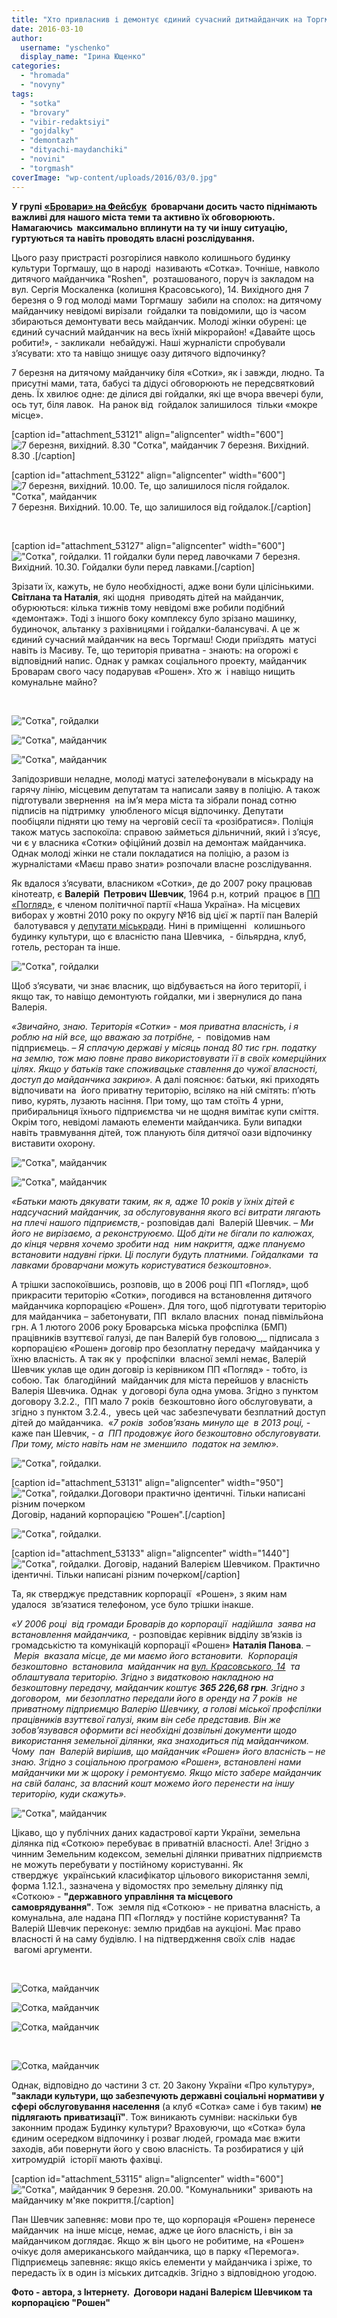 ```yaml
---
title: "Хто привласнив і демонтує єдиний сучасний дитмайданчик на Торгмаші? ОНОВЛЕНО"
date: 2016-03-10
author: 
  username: "yschenko"
  display_name: "Ірина Ющенко"
categories: 
  - "hromada"
  - "novyny"
tags: 
  - "sotka"
  - "brovary"
  - "vibir-redaktsiyi"
  - "gojdalky"
  - "demontazh"
  - "dityachi-maydanchiki"
  - "novini"
  - "torgmash"
coverImage: "wp-content/uploads/2016/03/0.jpg"
---
```


**У групі [«Бровари» на Фейсбук](https://www.facebook.com/groups/brovary/)  броварчани досить часто піднімають важливі для нашого міста теми та активно їх обговорюють. Намагаючись  максимально вплинути на ту чи іншу ситуацію, гуртуються та навіть проводять власні розслідування.**

Цього разу пристрасті розгорілися навколо колишнього будинку культури Торгмашу, що в народі  називають «Сотка». Точніше, навколо дитячого майданчика "Roshen",  розташованого, поруч із закладом на вул. Сергія Москаленка (колишня Красовського), 14. Вихідного дня 7 березня о 9 год молоді мами Торгмашу  забили на сполох: на дитячому майданчику невідомі вирізали  гойдалки та повідомили, що із часом збираються демонтувати весь майданчик. Молоді жінки обурені: це єдиний сучасний майданчик на весь їхній мікрорайон! «Давайте щось робити!», - закликали  небайдужі. Наші журналісти спробували з’ясувати: хто та навіщо знищує оазу дитячого відпочинку?

7 березня на дитячому майданчику біля «Сотки», як і завжди, людно. Та присутні мами, тата, бабусі та дідусі обговорюють не передсвятковий день. Їх хвилює одне: де ділися дві гойдалки, які ще вчора ввечері були, ось тут, біля лавок.  На ранок від  гойдалок залишилося  тільки «мокре місце».

\[caption id="attachment\_53121" align="aligncenter" width="600"\]![7 березня, вихідний. 8.30 "Сотка", майданчик](https://mpz.brovary.org/wp-content/uploads/2016/03/7-bereznya-vyhidnyj.-8.30.jpg) 7 березня. Вихідний. 8.30 .\[/caption\]

\[caption id="attachment\_53122" align="aligncenter" width="600"\]![7 березня, вихідний. 10.00. Те, що залишилося після гойдалок. "Сотка", майданчик](https://mpz.brovary.org/wp-content/uploads/2016/03/7-bereznya-vyhidnyj.-10.00.-Te-shho-zalyshylosya-pislya-gojdalok..jpg) 7 березня. Вихідний. 10.00. Те, що залишилося від гойдалок.\[/caption\]

 

\[caption id="attachment\_53127" align="aligncenter" width="600"\]![ "Сотка", гойдалки. 11 гойдалки були перед лавочками](https://mpz.brovary.org/wp-content/uploads/2016/03/11-gojdalky-buly-pered-lavochkamy.jpg) 7 березня. Вихідний. 10.30. Гойдалки були перед лавками.\[/caption\]

Зрізати їх, кажуть, не було необхідності, адже вони були цілісінькими. **Світлана та Наталія**, які щодня  приводять дітей на майданчик, обурюються: кілька тижнів тому невідомі вже робили подібний «демонтаж». Тоді з іншого боку комплексу було зрізано машинку, будиночок, альтанку з рахівницями і гойдалки-балансувачі. А це ж єдиний сучасний майданчик на весь Торгмаш! Сюди приїздять  матусі навіть із Масиву. Те, що територія приватна - знають: на огорожі є відповідний напис. Однак у рамках соціального проекту, майданчик Броварам свого часу подарував «Рошен». Хто ж  і навіщо нищить комунальне майно?

 

![ "Сотка", гойдалки](https://mpz.brovary.org/wp-content/uploads/2016/03/8.jpg)

![ "Сотка", майданчик](https://mpz.brovary.org/wp-content/uploads/2016/03/4-1.jpg)

![ "Сотка", майданчик](https://mpz.brovary.org/wp-content/uploads/2016/03/6-1.jpg)

Запідозривши неладне, молоді матусі зателефонували в міськраду на гарячу лінію, місцевим депутатам та написали заяву в поліцію. А також підготували звернення  на ім’я мера міста та зібрали понад сотню підписів на підтримку  улюбленого місця відпочинку. Депутати пообіцяли підняти цю тему на черговій сесії та «розібратися». Поліція також матусь заспокоїла: справою займеться дільничний, який і з’ясує, чи є у власника «Сотки» офіційний дозвіл на демонтаж майданчика. Однак молоді жінки не стали покладатися на поліцію, а разом із журналістами «Маєш право знати» розпочали власне розслідування.

Як вдалося з’ясувати, власником «Сотки», де до 2007 року працював кінотеатр, є **Валерій  Петрович** **Шевчик**, 1964 р.н, котрий  працює в [ПП «Погляд»](https://www.ua-region.com.ua/05476517), є членом політичної партії «Наша Україна». На місцевих виборах у жовтні 2010 року по округу №16 від цієї ж партії пан Валерій  балотувався у [депутати міськради](https://vk.com/topic-19348292_23968330?offset=20). Нині в приміщенні   колишнього будинку культури, що є власністю пана Шевчика,  - більярдна, клуб, готель, ресторан та інше.

![ "Сотка", гойдалки](https://mpz.brovary.org/wp-content/uploads/2016/03/7.jpg)

Щоб з’ясувати, чи знає власник, що відбувається на його території, і якщо так, то навіщо демонтують гойдалки, ми і звернулися до пана Валерія.

_«Звичайно, знаю. Територія «Сотки» - моя приватна власність, і я роблю на ній все, що вважаю за потрібне,_ -  повідомив нам підприємець. – _Я сплачую державі у місяць понад 80 тис грн. податку на землю, тож маю повне право використовувати її в своїх комерційних цілях. Якщо у батьків таке споживацьке ставлення до чужої власності, доступ до майданчика закрию»._ А далі пояснює: батьки, які приходять відпочивати на  його приватну територію, всіляко на ній смітять: п’ють пиво, курять, лузають насіння. При тому, що там стоїть 4 урни, прибиральниця їхнього підприємства чи не щодня вимітає купи сміття. Окрім того, невідомі ламають елементи майданчика. Були випадки навіть травмування дітей, тож планують біля дитячої оази відпочинку виставити охорону.

![ "Сотка", майданчик](https://mpz.brovary.org/wp-content/uploads/2016/03/2-1.jpg)

![ "Сотка", майданчик](https://mpz.brovary.org/wp-content/uploads/2016/03/5-1.jpg)

_«Батьки мають дякувати таким, як я, адже 10 років у їхніх дітей є надсучасний майданчик, за обслуговування якого всі витрати лягають на плечі нашого підприємств,-_ розповідав далі  Валерій Шевчик. – _Ми його не вирізаємо, а реконструюємо. Щоб діти не бігали по калюжах, до кінця червня хочемо зробити над  ним накриття, адже плануємо встановити надувні гірки. Ці послуги будуть платними. Гойдалками  та лавками броварчани можуть користуватися безкоштовно»._

А трішки заспокоївшись, розповів, що в 2006 році ПП «Погляд», щоб прикрасити територію «Сотки», погодився на встановлення дитячого майданчика корпорацією «Рошен». Для того, щоб підготувати територію для майданчика – забетонувати, ПП  вклало власних  понад півмільйона грн. А 1 лютого 2006 року Броварська міська профспілка (БМП) працівників взуттєвої галузі, де пан Валерій був головою_,_ підписала з корпорацією «Рошен» договір про безоплатну передачу  майданчика у їхню власність. А так як у  профспілки  власної землі немає, Валерій Шевчик уклав ще один договір із керівником ПП «Погляд» - тобто, із собою. Так  благодійний  майданчик для міста перейшов у власність Валерія Шевчика. Однак  у договорі була одна умова. Згідно з пунктом договору 3.2.2.,  ПП мало 7 років  безкоштовно його обслуговувати, а згідно з пунктом 3.2.4.,  увесь цей час забезпечувати безплатний доступ дітей до майданчика.  «_7 років  зобов’язань минуло ще  в 2013 році,_ - каже пан Шевчик, - _а  ПП продовжує його безкоштовно обслуговувати._ _При тому, місто навіть нам не зменшило  податок на землю»._

![ "Сотка", гойдалки.](https://mpz.brovary.org/wp-content/uploads/2016/03/16-SHevchyk.png)

\[caption id="attachment\_53131" align="aligncenter" width="950"\]![ "Сотка", гойдалки.Договори практично ідентичні. Тільки написані різним почерком](https://mpz.brovary.org/wp-content/uploads/2016/03/15-SHevchyk-2-Dogovory-praktychno-identychni.-Tilky-napysani-riznym-pocherkom.png) Договір, наданий корпорацією "Рошен".\[/caption\]

![ "Сотка", гойдалки.](https://mpz.brovary.org/wp-content/uploads/2016/03/13.png)

\[caption id="attachment\_53133" align="aligncenter" width="1440"\]![ "Сотка", гойдалки.](https://mpz.brovary.org/wp-content/uploads/2016/03/14.png) Договір, наданий Валерієм Шевчиком. Практично ідентичні. Тільки написані різним почерком\[/caption\]

Та, як стверджує представник корпорації  «Рошен», з яким нам удалося  зв’язатися телефоном, усе було трішки інакше.

_«У 2006 році  від громади Броварів до корпорації  надійшла  заява на встановлення майданчика, -_ розповідає керівник відділу зв’язків із громадськістю та комунікацій корпорації «Рошен» **Наталія Панова**. _–  Мерія  вказала місце, де ми маємо його встановити.  Корпорація безкоштовно  встановила  майданчик на [вул. Красовського, 14](https://www.roshen.ua/ru/social-activity/child-grounds)_  _та облаштувала територію. Згідно з видатковою накладною на безкоштовну передачу, майданчик коштує **365 226,68 грн**. Згідно з договором,  ми безоплатно передали його в оренду на 7 років  не приватному підприємцю Валерію Шевчику, а голові міської профспілки  працівників взуттєвої галузі, яким він себе представив. Він же зобов’язувався оформити всі необхідні дозвільні документи щодо використання земельної ділянки, яка знаходиться під майданчиком. Чому  пан  Валерій вирішив, що_ _майданчик «Рошен» його власність – не знаю. Згідно з соціальною програмою «Рошен», встановлені нами майданчики ми ж щороку і ремонтуємо. Якщо місто забере майданчик на свій баланс, за власний кошт можемо його перенести на іншу територію, куди скажуть»._

![ "Сотка", майданчик](https://mpz.brovary.org/wp-content/uploads/2016/03/1-1.jpg)

Цікаво, що у публічних даних кадастрової карти України, земельна ділянка під «Соткою» перебуває в приватній власності. Але! Згідно з чинним Земельним кодексом, земельні ділянки приватних підприємств не можуть перебувати у постійному користуванні. Як стверджує  український класифікатор цільового використання землі, форма 1.12.1., зазначена у відомостях про земельну ділянку під «Соткою» - **"державного управління та місцевого самоврядування"**. Тож  земля під «Соткою» - не приватна власність, а комунальна, але надана ПП «Погляд» у постійне користування? Та Валерій Шевчик переконує: землю придбав на аукціоні. Має право власності й на саму будівлю. І на підтвердження своїх слів  надає  вагомі аргументи.

 

![Сотка, майданчик](https://mpz.brovary.org/wp-content/uploads/2016/03/Bez-imeni1-1.png)

![Сотка, майданчик](https://mpz.brovary.org/wp-content/uploads/2016/03/Bez-imeni-1.png)

![Сотка, майданчик](https://mpz.brovary.org/wp-content/uploads/2016/03/213.jpg)

 

![Сотка, майданчик](https://mpz.brovary.org/wp-content/uploads/2016/03/214.jpg)

Однак, відповідно до частини 3 ст. 20 Закону України «Про культуру», **"заклади культури, що забезпечують державні соціальні нормативи у сфері обслуговування населення** (а клуб «Сотка» саме і був таким) **не підлягають приватизації"**. Тож виникають сумніви: наскільки був законним продаж Будинку культури? Враховуючи, що «Сотка» була єдиним осередком відпочинку і розваг людей, громада має вжити заходів, аби повернути його у свою власність. Та розбиратися у цій хитромудрій  історії мають фахівці.

\[caption id="attachment\_53115" align="aligncenter" width="600"\]![ "Сотка", майданчик](https://mpz.brovary.org/wp-content/uploads/2016/03/0.jpg) 9 березня. 20.00. "Комунальники" зривають на майданчику м'яке покриття.\[/caption\]

Пан Шевчик запевняє: мови про те, що корпорація «Рошен» перенесе майданчик  на інше місце, немає, адже це його власність, і він за майданчиком доглядає. Якщо ж він цього не робитиме, на «Рошен» очікує доля американського майданчика, що в парку «Перемога». Підприємець запевняє: якщо якісь елементи у майданчика і зріже, то передасть їх в один із міських дитсадків. Згідно з відповідною угодою.

**Фото - автора, з Інтернету.  Договори надані Валерієм Шевчиком та корпорацією "Рошен"**
